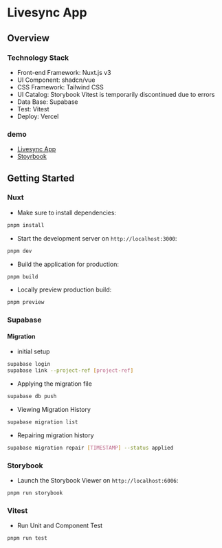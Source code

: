 # Livesync App


## Overview

### Technology Stack

- Front-end Framework: Nuxt.js v3
- UI Component: shadcn/vue
- CSS Framework: Tailwind CSS
- UI Catalog: Storybook
Vitest is temporarily discontinued due to errors
- Data Base: Supabase
- Test: Vitest
- Deploy: Vercel


### demo

- [Livesync App](https://nuxt-livesync.vercel.app)
- [Stoyrbook]()

## Getting Started

### Nuxt

- Make sure to install dependencies:

```bash
pnpm install
```

- Start the development server on `http://localhost:3000`:

```bash
pnpm dev
```

- Build the application for production:

```bash
pnpm build
```

- Locally preview production build:

```bash
pnpm preview
```


### Supabase

#### Migration

- initial setup

```bash
supabase login
supabase link --project-ref [project-ref]
```

- Applying the migration file

```bash
supabase db push
```

- Viewing Migration History

```bash
supabase migration list
```

- Repairing migration history

```bash
supabase migration repair [TIMESTAMP] --status applied
```


### Storybook

- Launch the Storybook Viewer on `http://localhost:6006`:

```bash
pnpm run storybook
```


### Vitest

- Run Unit and Component Test

```bash
pnpm run test
```